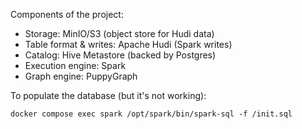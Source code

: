 Components of the project:
- Storage: MinIO/S3 (object store for Hudi data)
- Table format & writes: Apache Hudi (Spark writes)
- Catalog: Hive Metastore (backed by Postgres)
- Execution engine: Spark
- Graph engine: PuppyGraph

To populate the database (but it's not working):
```
docker compose exec spark /opt/spark/bin/spark-sql -f /init.sql
```